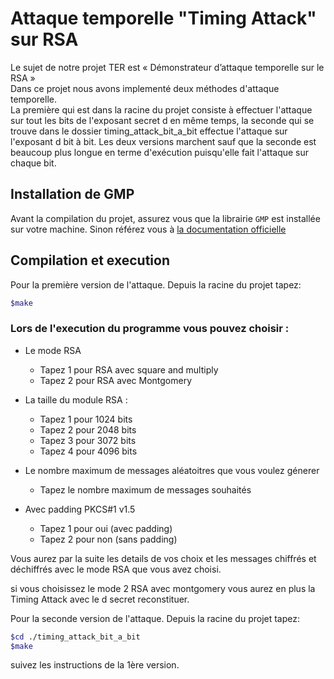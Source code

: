 # Attaque temporelle "Timing Attack" sur RSA

Le sujet de notre projet TER est « Démonstrateur d’attaque temporelle sur le RSA »
\
Dans ce projet nous avons implementé deux méthodes d'attaque temporelle.
\
La première qui est dans la racine du projet consiste à effectuer l'attaque sur tout les bits de l'exposant secret d en même temps, la seconde qui se trouve dans le dossier timing_attack_bit_a_bit effectue l'attaque sur l'exposant d bit à bit. Les deux versions marchent sauf que la seconde est beaucoup plus longue en terme d'exécution puisqu'elle fait l'attaque sur chaque bit.

## Installation de GMP

Avant la compilation du projet, assurez vous que la librairie `GMP` est installée sur votre machine. Sinon référez vous à [la documentation officielle](https://gmplib.org)

## Compilation et execution

Pour la première version de l'attaque. Depuis la racine du projet tapez:

```bash
$make
```

### Lors de l'execution du programme vous pouvez choisir :

- Le mode RSA

  - Tapez 1 pour RSA avec square and multiply
  - Tapez 2 pour RSA avec Montgomery

- La taille du module RSA :

  - Tapez 1 pour 1024 bits
  - Tapez 2 pour 2048 bits
  - Tapez 3 pour 3072 bits
  - Tapez 4 pour 4096 bits

- Le nombre maximum de messages aléatoitres que vous voulez génerer

  - Tapez le nombre maximum de messages souhaités

- Avec padding PKCS#1 v1.5
  - Tapez 1 pour oui (avec padding)
  - Tapez 2 pour non (sans padding)

Vous aurez par la suite les details de vos choix et les messages chiffrés et déchiffrés avec le mode RSA que vous avez choisi.

si vous choisissez le mode 2 RSA avec montgomery vous aurez en plus la Timing Attack avec le d secret reconstituer.

Pour la seconde version de l'attaque. Depuis la racine du projet tapez:

```bash
$cd ./timing_attack_bit_a_bit
$make
```

suivez les instructions de la 1ère version.
